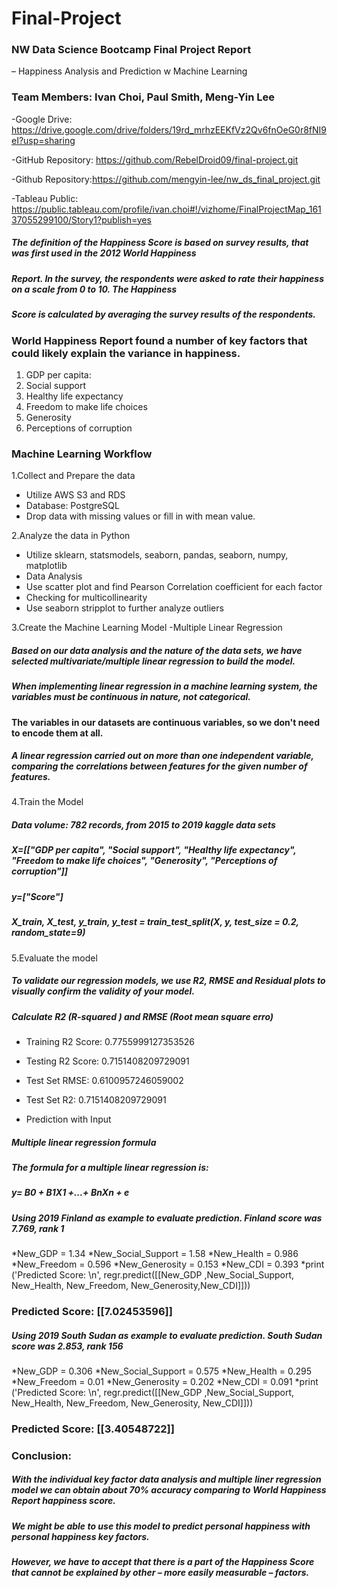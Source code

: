 # Final-Project

### NW Data Science Bootcamp Final Project Report 
– Happiness Analysis and Prediction w Machine Learning
### Team Members: Ivan Choi, Paul Smith, Meng-Yin Lee

-Google Drive: https://drive.google.com/drive/folders/19rd_mrhzEEKfVz2Qv6fnOeG0r8fNI9eI?usp=sharing

-GitHub Repository: https://github.com/RebelDroid09/final-project.git

-Github Repository:https://github.com/mengyin-lee/nw_ds_final_project.git

-Tableau Public: https://public.tableau.com/profile/ivan.choi#!/vizhome/FinalProjectMap_16137055299100/Story1?publish=yes


##### The definition of the Happiness Score is based on survey results, that was first used in the 2012 World Happiness 
##### Report. In the survey, the respondents were asked to rate their happiness on a scale from 0 to 10. The Happiness 
##### Score is calculated by averaging the survey results of the respondents.

### World Happiness Report found a number of key factors that could likely explain the variance in happiness.
1.	GDP per capita:
2.	Social support 
3.	Healthy life expectancy
4.	Freedom to make life choices
5.	Generosity
6.	Perceptions of corruption

### Machine Learning Workflow

1.Collect and Prepare the data
-	Utilize AWS S3 and RDS
-	Database: PostgreSQL
-	Drop data with missing values or fill in with mean value.
	
2.Analyze the data in Python
- Utilize sklearn, statsmodels, seaborn, pandas, seaborn, numpy, matplotlib
- Data Analysis
-	Use scatter plot and find Pearson Correlation coefficient for each factor
-	Checking for multicollinearity
-	Use seaborn stripplot to further analyze outliers

3.Create the Machine Learning Model
-Multiple Linear Regression
##### Based on our data analysis and the nature of the data sets, we have selected multivariate/multiple linear regression to build the model.
##### When implementing linear regression in a machine learning system, the variables must be continuous in nature, not categorical.
#### The variables in our datasets are continuous variables, so we don't need to encode them at all.
##### A linear regression carried out on more than one independent variable, comparing the correlations between features for the given number of features.


4.Train the Model
##### Data volume: 782 records, from 2015 to 2019 kaggle data sets

##### X=[["GDP per capita", "Social support", "Healthy life expectancy", "Freedom to make life choices", "Generosity", "Perceptions of corruption"]]

##### y=["Score"]

##### X_train, X_test, y_train, y_test = train_test_split(X, y, test_size = 0.2, random_state=9)

5.Evaluate the model
##### To validate our regression models, we use R2, RMSE and Residual plots to visually confirm the validity of your model.
##### Calculate R2 (R-squared ) and RMSE (Root mean square erro)
- Training R2 Score: 0.7755999127353526
- Testing R2 Score: 0.7151408209729091
- Test Set RMSE: 0.6100957246059002
- Test Set R2: 0.7151408209729091


-  Prediction with Input
##### Multiple linear regression formula
##### The formula for a multiple linear regression is:
#####
##### y= B0 + B1X1 +...+ BnXn + e

##### Using 2019 Finland as example to evaluate prediction. Finland score was 7.769, rank 1
*New_GDP = 1.34
*New_Social_Support = 1.58
*New_Health = 0.986
*New_Freedom = 0.596
*New_Generosity = 0.153
*New_CDI = 0.393
*print ('Predicted Score: \n', regr.predict([[New_GDP ,New_Social_Support, New_Health, New_Freedom, New_Generosity,New_CDI]]))

### Predicted Score: [[7.02453596]]


##### Using 2019 South Sudan as example to evaluate prediction. South Sudan score was 2.853, rank 156

*New_GDP = 0.306
*New_Social_Support = 0.575
*New_Health = 0.295
*New_Freedom = 0.01
*New_Generosity = 0.202
*New_CDI = 0.091
*print ('Predicted Score: \n', regr.predict([[New_GDP ,New_Social_Support, New_Health, New_Freedom, New_Generosity, New_CDI]]))

### Predicted Score: [[3.40548722]]


### Conclusion:

##### With the individual key factor data analysis and multiple liner regression model we can obtain about 70% accuracy comparing to World Happiness Report happiness score.

##### We might be able to use this model to predict personal happiness with personal happiness key factors.

##### However, we have to accept that there is a part of the Happiness Score that cannot be explained by other – more easily measurable – factors.






